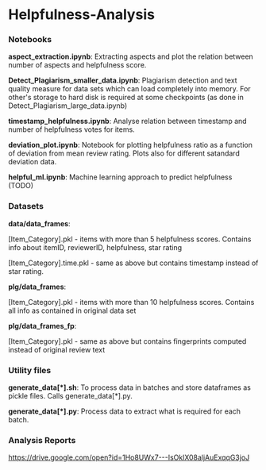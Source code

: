 # Helpfulness-Analysis


### Notebooks
__aspect_extraction.ipynb__: Extracting aspects and plot the relation between number 
of aspects and helpfulness score. 

__Detect_Plagiarism_smaller_data.ipynb__: Plagiarism detection and text quality measure 
for data sets which can load completely into memory. For other's storage to hard disk is 
required at some checkpoints (as done in Detect_Plagiarism_large_data.ipynb)

__timestamp_helpfulness.ipynb__: Analyse relation between timestamp and number of helpfulness
votes for items.

__deviation_plot.ipynb__: Notebook for plotting helpfulness ratio as 
a function of deviation from mean review rating. 
Plots also for different satandard deviation data.

__helpful_ml.ipynb__: Machine learning approach to predict helpfulness (TODO)

### Datasets
__data/data_frames__: 

[Item_Category].pkl - items with more than 5 helpfulness scores.
Contains info about itemID, reviewerID, helpfulness, star rating

[Item_Category].time.pkl - same as above but contains timestamp instead of star rating.

__plg/data_frames__:

[Item_Category].pkl - items with more than 10 helpfulness scores.
Contains all info as contained in original data set

__plg/data_frames_fp__:

[Item_Category].pkl - same as above but contains fingerprints computed instead of original 
review text

### Utility files

__generate_data[*].sh__: To process data in batches and store dataframes as pickle files.
Calls generate_data[*].py.

__generate_data[*].py__: Process data to extract what is required for each batch.

### Analysis Reports
https://drive.google.com/open?id=1Ho8UWx7---IsOklX08aljAuExqqG3joJ
